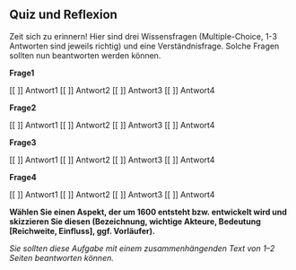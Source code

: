## Quiz und Reflexion
Zeit sich zu erinnern! Hier sind drei Wissensfragen (Multiple-Choice, 1-3 Antworten sind jeweils richtig) und eine Verständnisfrage. Solche Fragen sollten nun beantworten werden können.

**Frage1**

[[ ]] Antwort1
[[ ]] Antwort2
[[ ]] Antwort3
[[ ]] Antwort4

**Frage2**

[[ ]] Antwort1
[[ ]] Antwort2
[[ ]] Antwort3
[[ ]] Antwort4

**Frage3**

[[ ]] Antwort1
[[ ]] Antwort2
[[ ]] Antwort3
[[ ]] Antwort4

**Frage4**

[[ ]] Antwort1
[[ ]] Antwort2
[[ ]] Antwort3
[[ ]] Antwort4

**Wählen Sie einen Aspekt, der um 1600 entsteht bzw. entwickelt wird und skizzieren Sie diesen (Bezeichnung, wichtige Akteure, Bedeutung [Reichweite, Einfluss], ggf. Vorläufer).**

*Sie sollten diese Aufgabe mit einem zusammenhängenden Text von 1–2 Seiten beantworten können.*